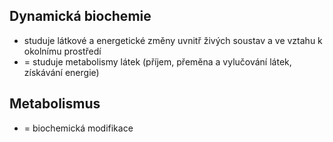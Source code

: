 ## Dynamická biochemie
- studuje látkové a energetické změny uvnitř živých soustav a ve vztahu k okolnímu prostředí
- = studuje metabolismy látek (příjem, přeměna a vylučování látek, získávání energie)

## Metabolismus
- = biochemická modifikace 